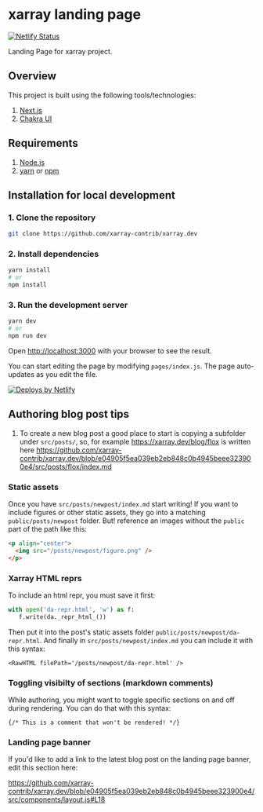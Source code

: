 # xarray landing page

[![Netlify Status](https://api.netlify.com/api/v1/badges/4f940719-54bd-4ff7-95e0-0088dfb3c10f/deploy-status)](https://app.netlify.com/projects/xarraydev/deploys)

Landing Page for xarray project.

## Overview

This project is built using the following tools/technologies:

1. [Next.js](https://nextjs.org/)
2. [Chakra UI](https://chakra-ui.com/)

## Requirements

1. [Node.js](https://nodejs.org/)
2. [yarn](https://yarnpkg.com/) or [npm](https://www.npmjs.com/)

## Installation for local development

### 1. Clone the repository

```bash
git clone https://github.com/xarray-contrib/xarray.dev
```

### 2. Install dependencies

```bash
yarn install
# or
npm install
```

### 3. Run the development server

```bash
yarn dev
# or
npm run dev
```

Open [http://localhost:3000](http://localhost:3000) with your browser to see the result.

You can start editing the page by modifying `pages/index.js`. The page auto-updates as you edit the file.

<a href='https://www.netlify.com'>
  <img
    src='https://www.netlify.com/assets/badges/netlify-badge-color-bg.svg'
    alt='Deploys by Netlify'
  />
</a>

## Authoring blog post tips

1. To create a new blog post a good place to start is copying a subfolder under `src/posts/`, so, for example https://xarray.dev/blog/flox is written here https://github.com/xarray-contrib/xarray.dev/blob/e04905f5ea039eb2eb848c0b4945beee323900e4/src/posts/flox/index.md

### Static assets

Once you have `src/posts/newpost/index.md` start writing! If you want to include figures or other static assets, they go into a matching `public/posts/newpost` folder. But! reference an images without the `public` part of the path like this:

```html
<p align="center">
  <img src="/posts/newpost/figure.png" />
</p>
```

### Xarray HTML reprs

To include an html repr, you must save it first:

```python
with open('da-repr.html', 'w') as f:
   f.write(da._repr_html_())
```

Then put it into the post's static assets folder `public/posts/newpost/da-repr.html`. And finally in `src/posts/newpost/index.md` you can include it with this syntax:

```
<RawHTML filePath='/posts/newpost/da-repr.html' />
```

### Toggling visibilty of sections (markdown comments)

While authoring, you might want to toggle specific sections on and off during rendering. You can do that with this syntax:

```
{/* This is a comment that won't be rendered! */}
```

### Landing page banner

If you'd like to add a link to the latest blog post on the landing page banner, edit this section here:

https://github.com/xarray-contrib/xarray.dev/blob/e04905f5ea039eb2eb848c0b4945beee323900e4/src/components/layout.js#L18
